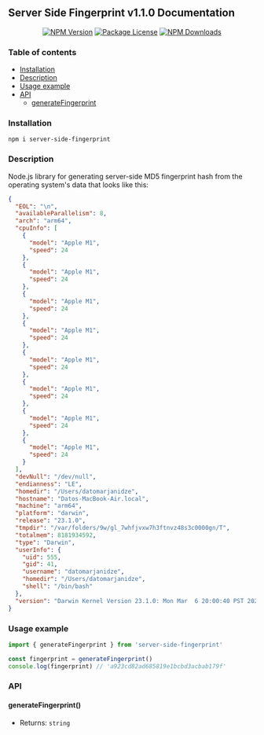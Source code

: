 ## Server Side Fingerprint v1.1.0 Documentation

<p align="center">
  <a href="https://www.npmjs.com/package/server-side-fingerprint" target="_blank"><img src="https://img.shields.io/npm/v/server-side-fingerprint.svg" alt="NPM Version" /></a>
  <a href="https://www.npmjs.com/package/server-side-fingerprint" target="_blank"><img src="https://img.shields.io/npm/l/server-side-fingerprint.svg" alt="Package License" /></a>
  <a href="https://www.npmjs.com/package/server-side-fingerprint" target="_blank"><img src="https://img.shields.io/npm/dm/server-side-fingerprint.svg" alt="NPM Downloads" /></a>
</p>

### Table of contents

- [Installation](#Installation)
- [Description](#Description)
- [Usage example](#Usage-example)
- [API](#API)
  - [generateFingerprint](#generateFingerprint)

### Installation

```console
npm i server-side-fingerprint
```

### Description

Node.js library for generating server-side MD5 fingerprint hash from the
operating system's data that looks like this:

```json
{
  "EOL": "\n",
  "availableParallelism": 8,
  "arch": "arm64",
  "cpuInfo": [
    {
      "model": "Apple M1",
      "speed": 24
    },
    {
      "model": "Apple M1",
      "speed": 24
    },
    {
      "model": "Apple M1",
      "speed": 24
    },
    {
      "model": "Apple M1",
      "speed": 24
    },
    {
      "model": "Apple M1",
      "speed": 24
    },
    {
      "model": "Apple M1",
      "speed": 24
    },
    {
      "model": "Apple M1",
      "speed": 24
    },
    {
      "model": "Apple M1",
      "speed": 24
    }
  ],
  "devNull": "/dev/null",
  "endianness": "LE",
  "homedir": "/Users/datomarjanidze",
  "hostname": "Datos-MacBook-Air.local",
  "machine": "arm64",
  "platform": "darwin",
  "release": "23.1.0",
  "tmpdir": "/var/folders/9w/gl_7whfjvxw7h3ftnvz48s3c0000gn/T",
  "totalmem": 8181934592,
  "type": "Darwin",
  "userInfo": {
    "uid": 555,
    "gid": 41,
    "username": "datomarjanidze",
    "homedir": "/Users/datomarjanidze",
    "shell": "/bin/bash"
  },
  "version": "Darwin Kernel Version 23.1.0: Mon Mar  6 20:00:40 PST 2023; root:xnu-8791.102.1~5/RELEASE_ARM64_T8103"
}
```

### Usage example

```ts
import { generateFingerprint } from 'server-side-fingerprint'

const fingerprint = generateFingerprint()
console.log(fingerprint) // 'a923cd82ad685819e1bcbd3acbab179f'
```

### API

#### generateFingerprint()

- Returns: `string`
